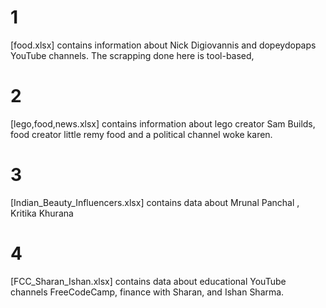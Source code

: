 # 1
[food.xlsx] contains information about Nick Digiovannis and dopeydopaps YouTube channels. The scrapping done here is tool-based,
# 2
[lego,food,news.xlsx] contains information about lego creator Sam Builds, food creator little remy food and a political channel woke karen.
# 3
[Indian_Beauty_Influencers.xlsx] contains data about Mrunal Panchal , Kritika Khurana 
# 4
[FCC_Sharan_Ishan.xlsx] contains data about educational YouTube channels FreeCodeCamp, finance with Sharan, and Ishan Sharma.
